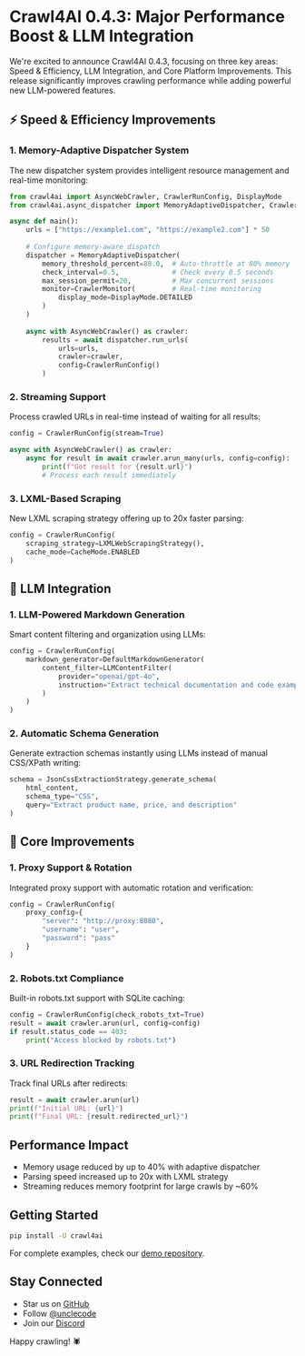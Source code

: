 # Crawl4AI 0.4.3: Major Performance Boost & LLM Integration

We're excited to announce Crawl4AI 0.4.3, focusing on three key areas: Speed & Efficiency, LLM Integration, and Core Platform Improvements. This release significantly improves crawling performance while adding powerful new LLM-powered features.

## ⚡ Speed & Efficiency Improvements

### 1. Memory-Adaptive Dispatcher System
The new dispatcher system provides intelligent resource management and real-time monitoring:

```python
from crawl4ai import AsyncWebCrawler, CrawlerRunConfig, DisplayMode
from crawl4ai.async_dispatcher import MemoryAdaptiveDispatcher, CrawlerMonitor

async def main():
    urls = ["https://example1.com", "https://example2.com"] * 50
    
    # Configure memory-aware dispatch
    dispatcher = MemoryAdaptiveDispatcher(
        memory_threshold_percent=80.0,  # Auto-throttle at 80% memory
        check_interval=0.5,             # Check every 0.5 seconds
        max_session_permit=20,          # Max concurrent sessions
        monitor=CrawlerMonitor(         # Real-time monitoring
            display_mode=DisplayMode.DETAILED
        )
    )
    
    async with AsyncWebCrawler() as crawler:
        results = await dispatcher.run_urls(
            urls=urls,
            crawler=crawler,
            config=CrawlerRunConfig()
        )
```

### 2. Streaming Support
Process crawled URLs in real-time instead of waiting for all results:

```python
config = CrawlerRunConfig(stream=True)

async with AsyncWebCrawler() as crawler:
    async for result in await crawler.arun_many(urls, config=config):
        print(f"Got result for {result.url}")
        # Process each result immediately
```

### 3. LXML-Based Scraping
New LXML scraping strategy offering up to 20x faster parsing:

```python
config = CrawlerRunConfig(
    scraping_strategy=LXMLWebScrapingStrategy(),
    cache_mode=CacheMode.ENABLED
)
```

## 🤖 LLM Integration

### 1. LLM-Powered Markdown Generation
Smart content filtering and organization using LLMs:

```python
config = CrawlerRunConfig(
    markdown_generator=DefaultMarkdownGenerator(
        content_filter=LLMContentFilter(
            provider="openai/gpt-4o",
            instruction="Extract technical documentation and code examples"
        )
    )
)
```

### 2. Automatic Schema Generation
Generate extraction schemas instantly using LLMs instead of manual CSS/XPath writing:

```python
schema = JsonCssExtractionStrategy.generate_schema(
    html_content,
    schema_type="CSS",
    query="Extract product name, price, and description"
)
```

## 🔧 Core Improvements

### 1. Proxy Support & Rotation
Integrated proxy support with automatic rotation and verification:

```python
config = CrawlerRunConfig(
    proxy_config={
        "server": "http://proxy:8080",
        "username": "user",
        "password": "pass"
    }
)
```

### 2. Robots.txt Compliance
Built-in robots.txt support with SQLite caching:

```python
config = CrawlerRunConfig(check_robots_txt=True)
result = await crawler.arun(url, config=config)
if result.status_code == 403:
    print("Access blocked by robots.txt")
```

### 3. URL Redirection Tracking
Track final URLs after redirects:

```python
result = await crawler.arun(url)
print(f"Initial URL: {url}")
print(f"Final URL: {result.redirected_url}")
```

## Performance Impact

- Memory usage reduced by up to 40% with adaptive dispatcher
- Parsing speed increased up to 20x with LXML strategy
- Streaming reduces memory footprint for large crawls by ~60%

## Getting Started

```bash
pip install -U crawl4ai
```

For complete examples, check our [demo repository](https://github.com/unclecode/crawl4ai/examples).

## Stay Connected

- Star us on [GitHub](https://github.com/unclecode/crawl4ai)
- Follow [@unclecode](https://twitter.com/unclecode)
- Join our [Discord](https://discord.gg/crawl4ai)

Happy crawling! 🕷️